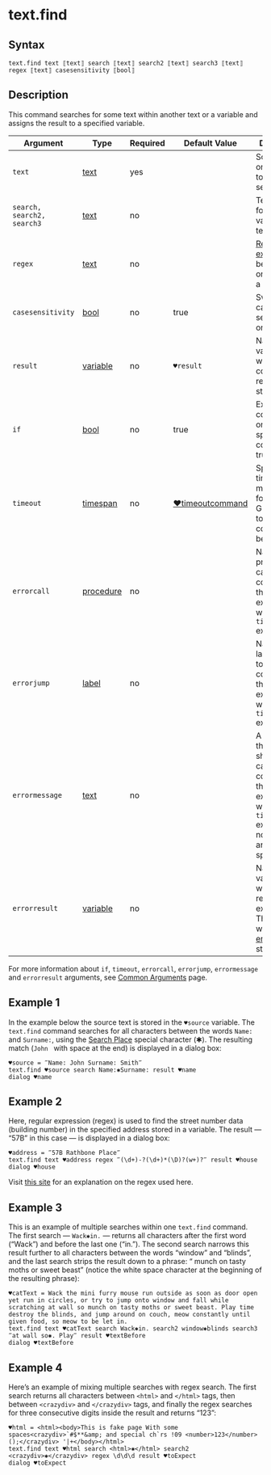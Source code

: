 # text.find

## Syntax

```G1ANT
text.find text ⟦text⟧ search ⟦text⟧ search2 ⟦text⟧ search3 ⟦text⟧ regex ⟦text⟧ casesensitivity ⟦bool⟧
```

## Description

This command searches for some text within another text or a variable and assigns the result to a specified variable.

| Argument | Type | Required | Default Value | Description |
| -------- | ---- | -------- | ------------- | ----------- |
|`text`| [text](https://manual.g1ant.com/link/G1ANT.Language/G1ANT.Language/Structures/TextStructure.md) | yes| |Source text or a variable to be searched|
|`search, search2, search3`| [text](https://manual.g1ant.com/link/G1ANT.Language/G1ANT.Language/Structures/TextStructure.md) | no |  |Text to be found in a variable or text|
|`regex`| [text](https://manual.g1ant.com/link/G1ANT.Language/G1ANT.Language/Structures/TextStructure.md) | no |  |[Regular expression](G1ANT.Manual/appendices/regex.md) to be used in order to find a text value |
|`casesensitivity`| [bool](https://manual.g1ant.com/link/G1ANT.Language/G1ANT.Language/Structures/BooleanStructure.md) | no | true | Switches case sensitivity on or off |
| `result`       | [variable](https://manual.g1ant.com/link/G1ANT.Language/G1ANT.Language/Structures/VariableStructure.md) | no       | `♥result`                                                   | Name of a variable where the command's result will be stored |
| `if`           | [bool](https://manual.g1ant.com/link/G1ANT.Language/G1ANT.Language/Structures/BooleanStructure.md) | no       | true                                                        | Executes the command only if a specified condition is true   |
| `timeout`      | [timespan](https://manual.g1ant.com/link/G1ANT.Language/G1ANT.Language/Structures/TimeSpanStructure.md) | no       | [♥timeoutcommand](G1ANT.Language/G1ANT.Addon.Core/Variables/TimeoutCommandVariable.md) | Specifies time in milliseconds for G1ANT.Robot to wait for the command to be executed |
| `errorcall`    | [procedure](https://manual.g1ant.com/link/G1ANT.Language/G1ANT.Language/Structures/ProcedureStructure.md) | no       |                                                             | Name of a procedure to call when the command throws an exception or when a given `timeout` expires |
| `errorjump`    | [label](https://manual.g1ant.com/link/G1ANT.Language/G1ANT.Language/Structures/LabelStructure.md) | no       |                                                             | Name of the label to jump to when the command throws an exception or when a given `timeout` expires |
| `errormessage` | [text](https://manual.g1ant.com/link/G1ANT.Language/G1ANT.Language/Structures/TextStructure.md) | no       |                                                             | A message that will be shown in case the command throws an exception or when a given `timeout` expires, and no `errorjump` argument is specified |
| `errorresult`  | [variable](https://manual.g1ant.com/link/G1ANT.Language/G1ANT.Language/Structures/VariableStructure.md) | no       |                                                             | Name of a variable that will store the returned exception. The variable will be of [error](G1ANT.Language/G1ANT.Language/Structures/ErrorStructure.md) structure  |

For more information about `if`, `timeout`, `errorcall`, `errorjump`, `errormessage` and `errorresult` arguments, see [Common Arguments](https://manual.g1ant.com/link/G1ANT.Manual/appendices/common-arguments.md) page.

## Example 1

In the example below the source text is stored in the `♥source` variable. The `text.find` command searches for all characters between the words `Name:` and `Surname:`, using the [Search Place](https://manual.g1ant.com/link/G1ANT.Manual/appendices/special-characters/search-place.md) special character (✱). The resulting match (`John ` with space at the end) is displayed in a dialog box:

```G1ANT
♥source = ‴Name: John Surname: Smith‴
text.find ♥source search Name:✱Surname: result ♥name
dialog ♥name
```

## Example 2

Here, regular expression (regex) is used to find the street number data (building number) in the specified address stored in a variable. The result — “57B” in this case — is displayed in a dialog box:

```G1ANT
♥address = ‴57B Rathbone Place‴
text.find text ♥address regex ‴(\d+)-?(\d+)*(\D)?(w+)?‴ result ♥house
dialog ♥house
```

Visit [this site](https://regex101.com/) for an explanation on the regex used here.

## Example 3

This is an example of multiple searches within one `text.find` command. The first search — `Wack✱in.` — returns all characters after the first word (“Wack”) and before the last one (“in.”). The second search narrows this result further to all characters between the words “window” and “blinds”, and the last search strips the result down to a phrase: “ munch on tasty moths or sweet beast” (notice the white space character at the beginning of the resulting phrase):

```G1ANT
♥catText = Wack the mini furry mouse run outside as soon as door open yet run in circles, or try to jump onto window and fall while scratching at wall so munch on tasty moths or sweet beast. Play time destroy the blinds, and jump around on couch, meow constantly until given food, so meow to be let in.
text.find text ♥catText search Wack✱in. search2 window✱blinds search3 ‴at wall so✱. Play‴ result ♥textBefore
dialog ♥textBefore
```

## Example 4

Here’s an example of mixing multiple searches with regex search. The first search returns all characters between `<html>` and `</html>` tags, then between `<crazydiv>` and `</crazydiv>` tags, and finally the regex searches for three consecutive digits inside the result and returns “123”:

```G1ANT
♥html = <html><body>This is fake page With some spaces<crazydiv>`#$**&amp; and special ch`rs !09 <number>123</number>();</crazydiv> '|+</body></html>
text.find text ♥html search <html>✱</html> search2 <crazydiv>✱</crazydiv> regex \d\d\d result ♥toExpect
dialog ♥toExpect
```

